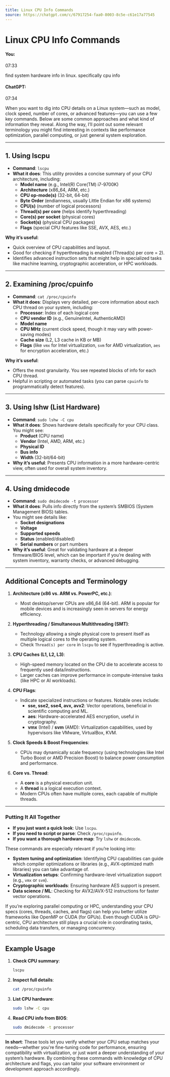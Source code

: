 ```yaml
---
title: Linux CPU Info Commands
source: https://chatgpt.com/c/67917254-faa0-8003-8c5e-c61e17a77545
---
```


# Linux CPU Info Commands

#### You:
<time datetime="2025-01-22T22:33:57.719Z" title="1/23/2025, 7:33:57 AM">07:33</time>

find system hardware info in linux. specifically cpu info

#### ChatGPT:
<time datetime="2025-01-22T22:34:25.138Z" title="1/23/2025, 7:34:25 AM">07:34</time>

When you want to dig into CPU details on a Linux system—such as model, clock speed, number of cores, or advanced features—you can use a few key commands. Below are some common approaches and what kind of information they reveal. Along the way, I’ll point out some relevant terminology you might find interesting in contexts like performance optimization, parallel computing, or just general system exploration.

---

## 1. Using **lscpu**

- **Command**: `lscpu`
- **What it does**: This utility provides a concise summary of your CPU architecture, including:
  - **Model name** (e.g., Intel(R) Core(TM) i7-9700K)
  - **Architecture** (x86\_64, ARM, etc.)
  - **CPU op-mode(s)** (32-bit, 64-bit)
  - **Byte Order** (endianness, usually Little Endian for x86 systems)
  - **CPU(s)** (number of logical processors)
  - **Thread(s) per core** (helps identify hyperthreading)
  - **Core(s) per socket** (physical cores)
  - **Socket(s)** (physical CPU packages)
  - **Flags** (special CPU features like SSE, AVX, AES, etc.)

**Why it’s useful**:

- Quick overview of CPU capabilities and layout.
- Good for checking if hyperthreading is enabled (Thread(s) per core = 2).
- Identifies advanced instruction sets that might help in specialized tasks like machine learning, cryptographic acceleration, or HPC workloads.

---

## 2. Examining **/proc/cpuinfo**

- **Command**: `cat /proc/cpuinfo`
- **What it does**: Displays very detailed, per-core information about each CPU thread on your system, including:
  - **Processor**: Index of each logical core
  - **CPU vendor ID** (e.g., GenuineIntel, AuthenticAMD)
  - **Model name**
  - **CPU MHz** (current clock speed, though it may vary with power-saving modes)
  - **Cache size** (L2, L3 cache in KB or MB)
  - **Flags** (like `vmx` for Intel virtualization, `svm` for AMD virtualization, `aes` for encryption acceleration, etc.)

**Why it’s useful**:

- Offers the most granularity. You see repeated blocks of info for each CPU thread.
- Helpful in scripting or automated tasks (you can parse `cpuinfo` to programmatically detect features).

---

## 3. Using **lshw** (List Hardware)

- **Command**: `sudo lshw -C cpu`
- **What it does**: Shows hardware details specifically for your CPU class. You might see:
  - **Product** (CPU name)
  - **Vendor** (Intel, AMD, ARM, etc.)
  - **Physical ID**
  - **Bus info**
  - **Width** (32-bit/64-bit)
- **Why it’s useful**: Presents CPU information in a more hardware-centric view, often used for overall system inventory.

---

## 4. Using **dmidecode**

- **Command**: `sudo dmidecode -t processor`
- **What it does**: Pulls info directly from the system’s SMBIOS (System Management BIOS) tables.
- You might see details like:
  - **Socket designations**
  - **Voltage**
  - **Supported speeds**
  - **Status** (enabled/disabled)
  - **Serial numbers** or part numbers
- **Why it’s useful**: Great for validating hardware at a deeper firmware/BIOS level, which can be important if you’re dealing with system inventory, warranty checks, or advanced debugging.

---

## Additional Concepts and Terminology

1. **Architecture (x86 vs. ARM vs. PowerPC, etc.)**:
   - Most desktop/server CPUs are x86\_64 (64-bit). ARM is popular for mobile devices and is increasingly seen in servers for energy efficiency.

2. **Hyperthreading / Simultaneous Multithreading (SMT)**:
   - Technology allowing a single physical core to present itself as multiple logical cores to the operating system.
   - Check `Thread(s) per core` in `lscpu` to see if hyperthreading is active.

3. **CPU Caches (L1, L2, L3)**:
   - High-speed memory located on the CPU die to accelerate access to frequently used data/instructions.
   - Larger caches can improve performance in compute-intensive tasks (like HPC or AI workloads).

4. **CPU Flags**:
   - Indicate specialized instructions or features. Notable ones include:
     - **sse, sse2, sse4, avx, avx2**: Vector operations, beneficial in scientific computing and ML.
     - **aes**: Hardware-accelerated AES encryption, useful in cryptography.
     - **vmx** (Intel) / **svm** (AMD): Virtualization capabilities, used by hypervisors like VMware, VirtualBox, KVM.

5. **Clock Speeds & Boost Frequencies**:
   - CPUs may dynamically scale frequency (using technologies like Intel Turbo Boost or AMD Precision Boost) to balance power consumption and performance.

6. **Core vs. Thread**:
   - A **core** is a physical execution unit.
   - A **thread** is a logical execution context.
   - Modern CPUs often have multiple cores, each capable of multiple threads.

---

### Putting It All Together

- **If you just want a quick look**: Use `lscpu`.
- **If you need to script or parse**: Check `/proc/cpuinfo`.
- **If you want a thorough hardware map**: Try `lshw` or `dmidecode`.

These commands are especially relevant if you’re looking into:

- **System tuning and optimization**: Identifying CPU capabilities can guide which compiler optimizations or libraries (e.g., AVX-optimized math libraries) you can take advantage of.
- **Virtualization setups**: Confirming hardware-level virtualization support (e.g., `vmx` or `svm`).
- **Cryptographic workloads**: Ensuring hardware AES support is present.
- **Data science / ML**: Checking for AVX2/AVX-512 instructions for faster vector operations.

If you’re exploring parallel computing or HPC, understanding your CPU specs (cores, threads, caches, and flags) can help you better utilize frameworks like OpenMP or CUDA (for GPUs). Even though CUDA is GPU-centric, CPU architecture still plays a crucial role in coordinating tasks, scheduling data transfers, or managing concurrency.

---

## Example Usage

1. **Check CPU summary**:
   ```bash
   lscpu
   ```

2. **Inspect full details**:
   ```bash
   cat /proc/cpuinfo
   ```

3. **List CPU hardware**:
   ```bash
   sudo lshw -C cpu
   ```

4. **Read CPU info from BIOS**:
   ```bash
   sudo dmidecode -t processor
   ```

---

**In short**: These tools let you verify whether your CPU setup matches your needs—whether you're fine-tuning code for performance, ensuring compatibility with virtualization, or just want a deeper understanding of your system’s hardware. By combining these commands with knowledge of CPU architecture and flags, you can tailor your software environment or development approach accordingly.
